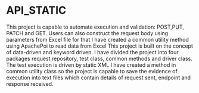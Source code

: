# API_STATIC
This project is capable to automate execution and validation: POST,PUT, PATCH and GET.
Users can also construct the request body using parameters from Excel file for that I have created a common utility method using ApachePoi to read data from Excel
This project is built on the concept of data-driven and keyword driven.
      I have divided the project into four packages request repository, test class, common methods and driver class.
The test execution is driven by static  XML
I have created a method in common utility class so the project is capable to save the evidence of execution into text files which contain details of request sent, endpoint and response received.
